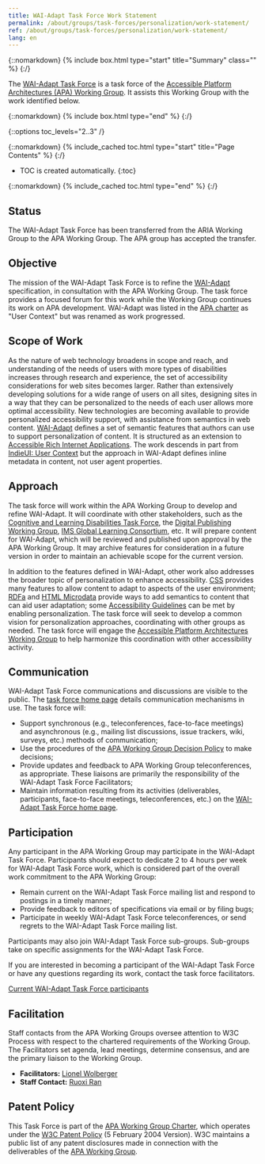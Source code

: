 ```yaml
---
title: WAI-Adapt Task Force Work Statement
permalink: /about/groups/task-forces/personalization/work-statement/
ref: /about/groups/task-forces/personalization/work-statement/
lang: en
---
```


{::nomarkdown}
{% include box.html type="start" title="Summary" class="" %}
{:/}

The [WAI-Adapt Task Force](/about/groups/task-forces/personalization/) is a task force of the [Accessible Platform Architectures (APA) Working Group](/about/groups/apawg/). It assists this Working Group with the work identified below.

{::nomarkdown}
{% include box.html type="end" %}
{:/}

{::options toc_levels="2..3" /}

{::nomarkdown}
{% include_cached toc.html type="start" title="Page Contents" %}
{:/}

-   TOC is created automatically.
{:toc}

{::nomarkdown}
{% include_cached toc.html type="end" %}
{:/}

## Status

The WAI-Adapt Task Force has been transferred from the ARIA Working Group to the APA Working Group. The APA group has accepted the transfer.

## Objective

The mission of the WAI-Adapt Task Force is to refine the [WAI-Adapt](https://www.w3.org/TR/adapt/) specification, in consultation with the APA Working Group. The task force provides a focused forum for this work while the Working Group continues its work on APA development. WAI-Adapt was listed in the [APA charter](https://www.w3.org/WAI/APA/charter) as "User Context" but was renamed as work progressed.

## Scope of Work

As the nature of web technology broadens in scope and reach, and understanding of the needs of users with more types of disabilities increases through research and experience, the set of accessibility considerations for web sites becomes larger. Rather than extensively developing solutions for a wide range of users on all sites, designing sites in a way that they can be personalized to the needs of each user allows more optimal accessibility. New technologies are becoming available to provide personalized accessibility support, with assistance from semantics in web content. [WAI-Adapt](https://www.w3.org/TR/adapt/) defines a set of semantic features that authors can use to support personalization of content. It is structured as an extension to [Accessible Rich Internet Applications](https://www.w3.org/TR/wai-aria/). The work descends in part from [IndieUI: User Context](https://www.w3.org/TR/indie-ui-context/) but the approach in WAI-Adapt defines inline metadata in content, not user agent properties.

## Approach

The task force will work within the APA Working Group to develop and refine WAI-Adapt. It will coordinate with other stakeholders, such as the [Cognitive and Learning Disabilities Task Force](/about/groups/task-forces/coga/), the [Digital Publishing Working Group](https://www.w3.org/publishing/groups/publ-wg/), [IMS Global Learning Consortium](https://www.imsglobal.org/), etc. It will prepare content for WAI-Adapt, which will be reviewed and published upon approval by the APA Working Group. It may archive features for consideration in a future version in order to maintain an achievable scope for the current version.

In addition to the features defined in WAI-Adapt, other work also addresses the broader topic of personalization to enhance accessibility. [CSS](https://www.w3.org/Style/CSS/) provides many features to allow content to adapt to aspects of the user environment; [RDFa](https://www.w3.org/TR/rdfa-core/) and [HTML Microdata](https://www.w3.org/TR/microdata/) provide ways to add semantics to content that can aid user adaptation; some [Accessibility Guidelines](https://www.w3.org/TR/WCAG21/) can be met by enabling personalization. The task force will seek to develop a common vision for personalization approaches, coordinating with other groups as needed. The task force will engage the [Accessible Platform Architectures Working Group](/about/groups/apawg/) to help harmonize this coordination with other accessibility activity.

## Communication

WAI-Adapt Task Force communications and discussions are visible to the public. The [task force home page](/about/groups/task-forces/personalization/) details communication mechanisms in use. The task force will:

- Support synchronous (e.g., teleconferences, face-to-face meetings) and asynchronous (e.g., mailing list discussions, issue trackers, wiki, surveys, etc.) methods of communication;
- Use the procedures of the [APA Working Group Decision Policy](/about/groups/apawg/decision-policy/) to make decisions;
- Provide updates and feedback to APA Working Group teleconferences, as appropriate. These liaisons are primarily the responsibility of the WAI-Adapt Task Force Facilitators;
- Maintain information resulting from its activities (deliverables, participants, face-to-face meetings, teleconferences, etc.) on the [WAI-Adapt Task Force home page](/about/groups/task-forces/personalization/).

## Participation

Any participant in the APA Working Group may participate in the WAI-Adapt Task Force. Participants should expect to dedicate 2 to 4 hours per week for WAI-Adapt Task Force work, which is considered part of the overall work commitment to the APA Working Group:

- Remain current on the WAI-Adapt Task Force mailing list and respond to postings in a timely manner;
- Provide feedback to editors of specifications via email or by filing bugs;
- Participate in weekly WAI-Adapt Task Force teleconferences, or send regrets to the WAI-Adapt Task Force mailing list.

Participants may also join WAI-Adapt Task Force sub-groups. Sub-groups take on specific assignments for the WAI-Adapt Task Force.

If you are interested in becoming a participant of the WAI-Adapt Task Force or have any questions regarding its work, contact the task force facilitators.

[Current WAI-Adapt Task Force participants](https://www.w3.org/2000/09/dbwg/details?group=101569&public=1)

## Facilitation

Staff contacts from the APA Working Groups oversee attention to W3C Process with respect to the chartered requirements of the Working Group. The Facilitators set agenda, lead meetings, determine consensus, and are the primary liaison to the Working Group.

- **Facilitators:** [Lionel Wolberger](mailto:lionel@userway.org)
- **Staff Contact:** [Ruoxi Ran](https://www.w3.org/People/Roy/)

## Patent Policy

This Task Force is part of the [APA Working Group Charter](https://www.w3.org/WAI/APA/charter), which operates under the [W3C Patent Policy](https://www.w3.org/Consortium/Patent-Policy-20040205/) (5 February 2004 Version). W3C maintains a public list of any patent disclosures made in connection with the deliverables of the [APA Working Group](https://www.w3.org/2004/01/pp-impl/83907/status).